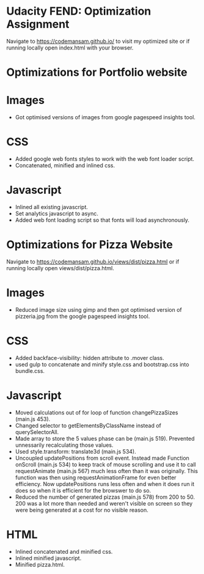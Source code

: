 # Udacity FEND: Optimization Assignment

Navigate to https://codemansam.github.io/ to visit my optimized site or if running locally open index.html with your browser.

# Optimizations for Portfolio website

# Images

- Got optimised versions of images from google pagespeed insights tool.

# CSS

- Added google web fonts styles to work with the web font loader script.
- Concatenated, minified and inlined css.

# Javascript
- Inlined all existing javascript.
- Set analytics javascript to async.
- Added web font loading script so that fonts will load asynchronously.

# Optimizations for Pizza Website

Navigate to https://codemansam.github.io/views/dist/pizza.html or if running locally open views/dist/pizza.html.

# Images
- Reduced image size using gimp and then got optimised version of pizzeria.jpg from the google pagespeed insights tool.

# CSS

- Added backface-visibility: hidden attribute to .mover class. 
- used gulp to concatenate and minify style.css and bootstrap.css into bundle.css.

# Javascript

- Moved calculations out of for loop of function changePizzaSizes (main.js 453). 
- Changed selector to getElementsByClassName instead of querySelectorAll. 
- Made array to store the 5 values phase can be (main.js 519). Prevented unnessarily recalculating those values.
- Used style.transform: translate3d (main.js 534). 
- Uncoupled updatePositions from scroll event.  Instead made Function onScroll (main.js 534) to keep track of mouse scrolling and use it to call requestAnimate (main.js 567) much less often than it was originally.  This function was then using requestAnimationFrame for even better efficiency.  Now updatePositions runs less often and when it does run it does so when it is efficient for the browswer to do so.
- Reduced the number of generated pizzas (main.js 578) from 200 to 50.  200 was a lot more than needed and weren't visible on screen so they were being generated at a cost for no visible reason.

# HTML

- Inlined concatenated and minified css.
- Inlined minified javascript.
- Minified pizza.html.

